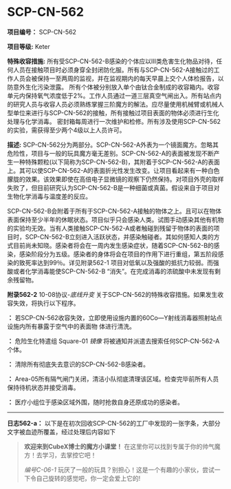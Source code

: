 # SCP-CN-562

**项目编号：**  SCP-CN-562

**项目等级:** Keter

**特殊收容措施:**  所有受SCP-CN-562-B感染的个体应以III类危害生化物品对待，任何人员在接触项目时必须身穿全封闭防化服。所有与SCP-CN-562-A接触过的工作人员会被保持一至两周的监视，并在监视期内的每天早晨上交个人体检报告，以防意外生化污染泄露。
所有个体被分别放入单个由钛合金制成的收容箱内。收容单元内保持氧气浓度低于2%。工作人员通过一道三层真空气闸出入。所有站点内的研究人员与收容人员必须熟练掌握三阶魔方的解法。应尽量使用机械臂或机械人型单位来进行与SCP-CN-562的接触，所有接触过项目表面的物体必须进行生化处理与化学消毒。
密封箱每周进行一次维护和检修。所有涉及使用SCP-CN-562的实验，需获得至少两个4级以上人员许可。

**描述:** SCP-CN-562分为两部分。SCP-CN-562-A外表为一个镜面魔方。忽略其危险性，项目与一般的玩具魔方毫无差别。SCP-CN-562-A的表面被发现不断产生一种特殊颗粒(以下简称为SCP-CN-562-B)，其附着于SCP-CN-562-A的表面上。其可以使SCP-CN-562-A的表面折光性发生改变。让项目看起来有一种白色朦胧的效果。该效果即使在高倍电子显微镜的观察下仍然保持。对项目外壳的取样失败了，但目前研究认为SCP-CN-562-B是一种细菌或真菌。假设来自于项目对生物化学消毒与温度差的反应。

SCP-CN-562-B会附着于所有于SCP-CN-562-A接触的物体之上。且可以在物体表面保持至少半年的休眠状态。项目似乎只会感染人类。试图手动感染其他有机物的实验均无效。当有人类接触SCP-CN-562-A或者触碰到残留于物体的表面的项目时，SCP-CN-562-B立刻进入活跃状态，并感染触碰者。其如何感知人类的方式目前尚未知晓。感染者将会在一周内发生感染症状，随着SCP-CN-562-B的感染，感染阶段分为五级。感染者的身体将会在项目的作用下进行重组，第五阶段感染的致死率达到99％。详见附录562-1
项目对低氧以及强酸的抵抗力较弱。而强酸或者化学消毒能使SCP-CN-562-B “消失”。在完成消毒的浓硫酸中未发现有剩余残留物。


**附录562-2** 10-08协议-*底线升变* 
关于SCP-CN-562的特殊收容措施。如果发生收容失效，将执行以下程序。

**：** 若SCP-CN-562收容失效，立即使用设施内置的60Co—Y射线消毒器照射站点设施内所有暴露于空气中的表面物 体进行清洗。

**：** 危险生化特遣组 Square-01 *镜像*  将被通知并派遣去搜索任何SCP-CN-562-A个体。

**：** 清除所有彻底失去意识的SCP-CN-562-B感染者。

**：** Area-05所有隔气闸门关闭，清洁小队彻底清理该区域。检查完毕前所有人员保持待机状态并接受消毒。

**：** 医疗小组位于感染区域外围，随时抢救自身还原成功的感染者。


---


**日志562-a：** 以下是在初次回收SCP-CN-562的工厂中发现的一张字条，大部分文字被血迹所覆盖，经过处理后内容如下


> **欢迎来到CubeX博士的魔方小课堂！** 在这里你可以找到专属于你的帅气魔方！去学习，去掌控它吧！
> 
> *编号C-06-1*  玩厌了一般的玩具？别担心！这是一个有趣的小家伙，尝试一下令自己旋转的感觉吧，你一定会爱上它的!
> 


